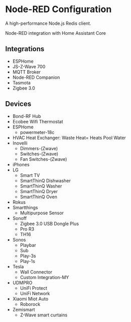 # Node-RED Configuration
A high-performance Node.js Redis client.

Node-RED integration with Home Assistant Core
## Integrations
  * ESPHome
  * JS-Z-Wave 700
  * MQTT Broker
  * Node-RED Companion
  * Tasmota
  * Zigbee 3.0 
  
## Devices  
  * Bond-RF Hub
  * Ecobee Wifi Thermostat
  * ESPHome
     * powermeter-18c
  * HVAC Heat Exchanger: Waste Heat= Heats Pool Water
  * Inovelli
    *  Dimmers-(Zwave)
    *  Switches-(Zwave)
    *  Fan Switches-(Zwave)
  * iPhones
  * LG
    * Smart TV
	* SmartThinQ Dishwasher 
	* SmartThinQ Washer
	* SmartThinQ Dryer
	* SmartThinQ Oven
  * Rokus
  * Smartthings 
    * Multipurpose Sensor
  * Sonoff 
    * Zigbee 3.0 USB Dongle Plus
    * Pro R3
    * TH16
  * Sonos
     * Playbar
	 * Sub
	 * Play-3s
	 * Play-1s
  * Tesla
	 * Wall Connector
	 * Custom Integration-MY
  * UDMPRO
     * UniFi Protect
     * UniFi Network	 
  * Xiaomi Miot Auto
     * Roborock
  * Zemismart
     * Z-Wave smart curtains